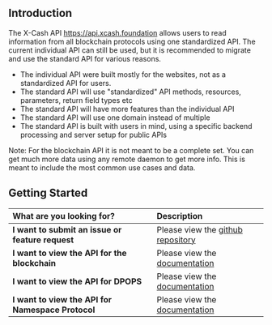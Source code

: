 ## Introduction

The X-Cash API https://api.xcash.foundation allows users to read information from all blockchain protocols using one standardized API. The current individual API can still be used, but it is recommended to migrate and use the standard API for various reasons.

* The individual API were built mostly for the websites, not as a standardized API for users.
* The standard API will use "standardized" API methods, resources, parameters, return field types etc
* The standard API will have more features than the individual API
* The standard API will use one domain instead of multiple
* The standard API is built with users in mind, using a specific backend processing and server setup for public APIs

Note: For the blockchain API it is not meant to be a complete set. You can get much more data using any remote daemon to get more info. This is meant to include the most common use cases and data.

## Getting Started

<table>
  <thead>
    <tr>
      <th style="text-align:left">What are you looking for?</th>
      <th style="text-align:left">Description</th>
    </tr>
  </thead>
  <tbody>
    <tr>
      <td style="text-align:left"><b>I want to submit an issue or feature request</b>
      </td>
      <td style="text-align:left">Please view the <a href="https://github.com/X-CASH-official/API">github repository</a></td>
    </tr>
    <tr>
      <td style="text-align:left"><b>I want to view the API for the blockchain</b>
      </td>
      <td style="text-align:left">Please view the <a href="https://docs.xcash.foundation/api/blockchain">documentation</a></td>
    </tr>
    <tr>
      <td style="text-align:left"><b>I want to view the API for DPOPS</b>
      </td>
      <td style="text-align:left">Please view the <a href="https://docs.xcash.foundation/api/dpops">documentation</a></td>
    </tr>
    <tr>
      <td style="text-align:left"><b>I want to view the API for Namespace Protocol</b>
      </td>
      <td style="text-align:left">Please view the <a href="https://docs.xcash.foundation/api/namespace">documentation</a></td>
    </tr>    
    <tr>
  </tbody>
</table>
